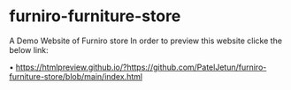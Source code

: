 # furniro-furniture-store
A Demo Website of Furniro store
In order to preview this website clicke the below link: 

•	https://htmlpreview.github.io/?https://github.com/PatelJetun/furniro-furniture-store/blob/main/index.html
